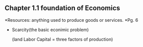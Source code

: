 ## Chapter 1.1 foundation of Economics
*Resources: anything used to produce goods or services. *Pg. 6
- Scarcity(the basic econimic problem)

  (land Labor Capital = three factors of production)

